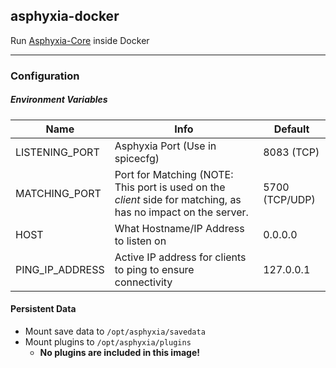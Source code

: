 ## asphyxia-docker

Run [Asphyxia-Core](https://asphyxia-core.github.io/) inside Docker

---

### Configuration

##### Environment Variables

| Name            | Info                                                                                                          | Default        |
| --------------- | ------------------------------------------------------------------------------------------------------------- | -------------- |
| LISTENING_PORT  | Asphyxia Port (Use in spicecfg)                                                                               | 8083 (TCP)     |
| MATCHING_PORT   | Port for Matching (NOTE: This port is used on the _client_ side for matching, as has no impact on the server. | 5700 (TCP/UDP) |
| HOST            | What Hostname/IP Address to listen on                                                                         | 0.0.0.0        |
| PING_IP_ADDRESS | Active IP address for clients to ping to ensure connectivity                                                  | 127.0.0.1      |

#### Persistent Data

- Mount save data to `/opt/asphyxia/savedata`
- Mount plugins to `/opt/asphyxia/plugins`
  - **No plugins are included in this image!**
